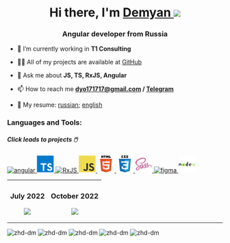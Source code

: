<h1 align="center">
    Hi there, I'm 
    <a href="https://github.com/zhd-dm" target="_blank">
        Demyan
    </a> 
    <img src="https://github.com/blackcater/blackcater/raw/main/images/Hi.gif" height="32"/>
</h1>

<h3 align="center">Angular developer from Russia</h3>

- 🌱 I’m currently working in **T1 Consulting**

- 👨‍💻 All of my projects are available at [GitHub](https://github.com/zhd-dm)

- 💬 Ask me about **JS, TS, RxJS, Angular**

- 📫 How to reach me **dyo171717@gmail.com / <a href="https://t.me/zhd_dm">Telegram</a>**

- 💼 My resume: [russian](https://drive.google.com/file/d/1w89HpwMlSOz2NOENDcYiA08GLFzTQa9o/view); [english](https://www.linkedin.com/in/demyan-zhdanov-9116a8249/)
<p align="center">
</p>
<h3 align="left">Languages and Tools:</h3>
<h5> Click leads to projects 🖱️ </h5>
<p align="left"> 
    <a href="https://github.com/zhd-dm?tab=repositories&q=angular&type=&language=&sort=" target="_blank" rel="noreferrer"> 
        <img src="https://angular.io/assets/images/logos/angular/angular.svg" alt="angular" width="40" height="40"/> 
    </a> 
    <a href="https://github.com/zhd-dm?tab=repositories&q=angular&type=&language=&sort=" target="_blank" rel="noreferrer"> 
        <img src="https://raw.githubusercontent.com/devicons/devicon/master/icons/typescript/typescript-original.svg" alt="typescript" width="40" height="40"/> 
    </a>
    <a href="https://github.com/zhd-dm?tab=repositories&q=angular&type=&language=&sort=" target="_blank" rel="noreferrer"> 
        <img src="https://cdn.cdnlogo.com/logos/r/44/rxjs.svg" alt="RxJS" width="40" height="40"/> 
    </a>
    <a href="https://github.com/zhd-dm?tab=repositories&q=&type=&language=javascript&sort=" target="_blank" rel="noreferrer"> 
        <img src="https://raw.githubusercontent.com/devicons/devicon/master/icons/javascript/javascript-original.svg" alt="javascript" width="40" height="40"/> 
    </a> 
    <a href="https://github.com/zhd-dm/test-neoflex" target="_blank" rel="noreferrer"> 
        <img src="https://raw.githubusercontent.com/devicons/devicon/master/icons/html5/html5-original-wordmark.svg" alt="html5" width="40" height="40"/> 
    </a> 
    <a href="https://github.com/zhd-dm/test-neoflex" target="_blank" rel="noreferrer"> 
        <img src="https://raw.githubusercontent.com/devicons/devicon/master/icons/css3/css3-original-wordmark.svg" alt="css3" width="40" height="40"/> 
    </a> 
    <a href="https://github.com/zhd-dm?tab=repositories&q=angular&type=&language=&sort=" target="_blank" rel="noreferrer">
        <img src="https://raw.githubusercontent.com/devicons/devicon/master/icons/sass/sass-original.svg" alt="sass" width="40" height="40"/> 
    </a> 
    <a href="https://www.figma.com/" target="_blank" rel="noreferrer"> 
        <img src="https://www.vectorlogo.zone/logos/figma/figma-icon.svg" alt="figma" width="40" height="40"/> 
    </a> 
    <a href="https://github.com/zhd-dm/musicApp/tree/master/app/server" target="_blank" rel="noreferrer"> 
        <img src="https://raw.githubusercontent.com/devicons/devicon/master/icons/nodejs/nodejs-original-wordmark.svg" alt="nodejs" width="40" height="40"/> 
    </a> 
</p>

| <h3 align="center">July 2022</h3><a href="https://github.com/zhd-dm/angular-todolist"><img align="center" src="https://github-readme-stats.vercel.app/api/pin/?username=zhd-dm&repo=angular-todolist&theme=solarized-dark&show_icons=true&hide_border=true" /></a> | <h3 align="center">October 2022</h3><a href="https://github.com/zhd-dm/angular-todolist-v2"><img align="center" src="https://github-readme-stats.vercel.app/api/pin/?username=zhd-dm&repo=angular-todolist-v2&theme=solarized-dark&show_icons=true&hide_border=true" /></a> |
| ------------- | ------------- |




<hr>
<span>
    <img src="https://github-profile-summary-cards.vercel.app/api/cards/most-commit-language?username=zhd-dm&theme=solarized_dark" alt="zhd-dm" />
</span>
<span>
    <img src="https://github-profile-summary-cards.vercel.app/api/cards/repos-per-language?username=zhd-dm&theme=solarized_dark" alt="zhd-dm" />
</span>
<span>
    <img src="https://github-profile-summary-cards.vercel.app/api/cards/stats?username=zhd-dm&theme=solarized_dark" alt="zhd-dm" />
</span>
<span>
    <img src="https://github-profile-summary-cards.vercel.app/api/cards/productive-time?username=zhd-dm&theme=solarized_dark&utcOffset=3" alt="zhd-dm" />
</span>
<span>
    <img src="https://github-profile-summary-cards.vercel.app/api/cards/profile-details?username=zhd-dm&theme=solarized_dark" alt="zhd-dm" />
</span>

<br>
<!-- <span>
    <img src="https://activity-graph.herokuapp.com/graph?username=zhd-dm&theme=vue" alt="zhd-dm" />
</span> -->
